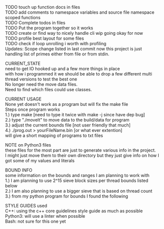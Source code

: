 TODO touch up function docs in files   
TODO add comments to namespace variables and source file namespace scoped functions   
TODO Complete todos in files   
TODO Put the program together so it works   
TODO create or find way to nicely handle cli wip going okay for now    
TODO profile best layout for some files   
TODO check if loop unrolling i worth with profiling   
Updates: Scope change listed in last commit now this project is just handling list of primes either from file or from stdin.  
   
CURRENT_STATE   
need to get IO hooked up and a few more things in place   
with how i programmed it we should be able to drop a few different multi thread versions to test the best one   
No longer need the move data files.   
Need to find which files could use classes.  
  
CURRENT USAGE   
None yet doesn't work as a program but will fix the make file   
Steps once program works   
1.) type make [need to type it twice with make -j since have dep bug]   
2.) type "./moveIt" to move data to the build/data for program   
3.) adjust the current bounds file [not user friendly that much]   
4.) ./prog.out > yourFileName.bin [or what ever extention]   
will give a short mapping of programs to txt files  
  
NOTE on Python3 files  
these files for the most part are just to generate various info in the project.  
I might just move them to their own directory but they just give info on how I  
got some of my values and literals  

  
BOUND INFO  
some information on the bounds and ranges I am planning to work with  
1.) I am planning to use 2^15 sieve block sizes per thread bounds listed below    
2.) I am also planning to use a bigger sieve that is based on thread count    
3.) from my python program for bounds I found the following    

STYLE GUIDES used  
C++: using the c++ core guidelines style guide as much as possible  
Python3: will use a linter when possible  
Bash: not sure for this one yet  

